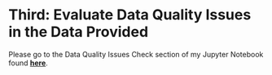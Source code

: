 # Third: Evaluate Data Quality Issues in the Data Provided

Please go to the Data Quality Issues Check section of my Jupyter Notebook found **[here](https://github.com/brandon-levan/Fetch-Rewards-Coding-Exercise-Data-Analyst/blob/main/README.md)**. 
 
